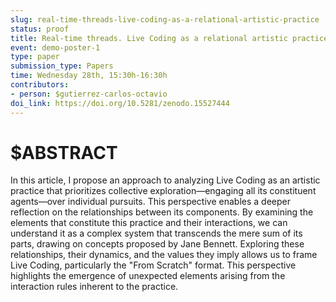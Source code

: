 ```yaml
---
slug: real-time-threads-live-coding-as-a-relational-artistic-practice
status: proof
title: Real-time threads. Live Coding as a relational artistic practice.
event: demo-poster-1
type: paper
submission_type: Papers
time: Wednesday 28th, 15:30h-16:30h
contributors:
- person: $gutierrez-carlos-octavio
doi_link: https://doi.org/10.5281/zenodo.15527444
---
```


# $ABSTRACT

In this article, I propose an approach to analyzing Live Coding as an artistic practice that prioritizes
collective exploration—engaging all its constituent agents—over individual pursuits. This
perspective enables a deeper reflection on the relationships between its components. By examining
the elements that constitute this practice and their interactions, we can understand it as a complex
system that transcends the mere sum of its parts, drawing on concepts proposed by Jane Bennett.
Exploring these relationships, their dynamics, and the values they imply allows us to frame Live
Coding, particularly the "From Scratch" format. This perspective highlights the emergence of
unexpected elements arising from the interaction rules inherent to the practice.

